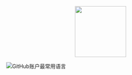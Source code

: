 <div align="center"> <img height="137px" src="https://github-readme-stats.vercel.app/api?username=liquidGo&hide_title=true&hide_border=true&show_icons=trueline_height=21&text_color=000&icon_color=000&bg_color=0,ea6161,ffc64d,fffc4d,52fa5a&theme=graywhite" /> </div>

![GitHub账户最常用语言](https://github-stats.ubrong.com/api/top-langs/?username=liquidGo&layout=compact&theme=tokyonight)

